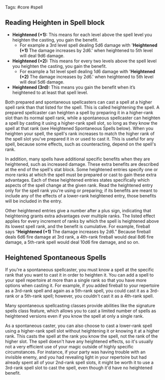 Tags: #core #spell 
## Reading Heighten in Spell block

- **Heightened (+1):** This means for each level above the spell level you heighten the casting, you gain the benefit. 
	- For example a 3rd level spell dealing 5d6 damage with '**Heightened (+1)** The damage increases by 2d6.' when heightened to 5th level will deal 9d6 damage.
- **Heightened (+2):** This means for every two levels above the spell level you heighten the casting, you gain the benefit. 
	- For example a 1st level spell dealing 1d6 damage with '**Heightened (+2)** The damage increases by 2d6.' when heightened to 5th level will deal 5d6 damage.
- **Heightened (3rd):** This means you gain the benefit when it’s heightened to at least that spell level.

Both prepared and spontaneous spellcasters can cast a spell at a higher spell rank than that listed for the spell. This is called heightening the spell. A prepared spellcaster can heighten a spell by preparing it in a higher-rank slot than its normal spell rank, while a spontaneous spellcaster can heighten a spell by casting it using a higher-rank spell slot, so long as they know the spell at that rank (see Heightened Spontaneous Spells below). When you heighten your spell, the spell's rank increases to match the higher rank of the spell slot you've prepared it in or used to cast it. This is useful for any spell, because some effects, such as counteracting, depend on the spell's rank.  
  
In addition, many spells have additional specific benefits when they are heightened, such as increased damage. These extra benefits are described at the end of the spell's stat block. Some heightened entries specify one or more ranks at which the spell must be prepared or cast to gain these extra advantages. Each of these heightened entries states specifically which aspects of the spell change at the given rank. Read the heightened entry only for the spell rank you're using or preparing; if its benefits are meant to include any of the effects of a lower-rank heightened entry, those benefits will be included in the entry.  
  
Other heightened entries give a number after a plus sign, indicating that heightening grants extra advantages over multiple ranks. The listed effect applies for every increment of ranks by which the spell is heightened above its lowest spell rank, and the benefit is cumulative. For example, fireball says “**Heightened (+1)** The damage increases by 2d6.” Because fireball deals 6d6 fire damage at 3rd rank, a 4th-rank fireball would deal 8d6 fire damage, a 5th-rank spell would deal 10d6 fire damage, and so on.  

## Heightened Spontaneous Spells

If you're a spontaneous spellcaster, you must know a spell at the specific rank that you want to cast it in order to heighten it. You can add a spell to your spell repertoire at more than a single rank so that you have more options when casting it. For example, if you added fireball to your repertoire as a 3rd-rank spell and again as a 5th-rank spell, you could cast it as a 3rd-rank or a 5th-rank spell; however, you couldn't cast it as a 4th-rank spell.  
  
Many spontaneous spellcasting classes provide abilities like the signature spells class feature, which allows you to cast a limited number of spells as heightened versions even if you know the spell at only a single rank.  
  
As a spontaneous caster, you can also choose to cast a lower-rank spell using a higher-rank spell slot without heightening it or knowing it at a higher rank. This casts the spell at the rank you know the spell, not the rank of the higher slot. The spell doesn't have any heightened effects, so it's usually not a very efficient use of your magic outside of highly specific circumstances. For instance, if your party was having trouble with an invisible enemy, and you had revealing light in your repertoire but had already spent all of your 2nd-rank spell slots, it might be worth it to use a 3rd-rank spell slot to cast the spell, even though it'd have no heightened benefit.